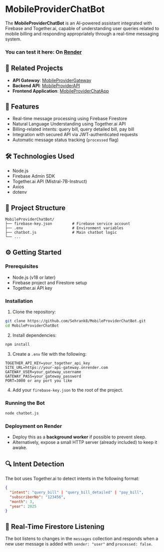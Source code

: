
# MobileProviderChatBot

The **MobileProviderChatBot** is an AI-powered assistant integrated with Firebase and Together.ai, capable of understanding user queries related to mobile billing and responding appropriately through a real-time messaging system.

### You can test it here: On [Render](https://mobileproviderchatapp.onrender.com)
## 🔗 Related Projects

- **API Gateway**: [MobileProviderGateway](https://github.com/Sehrank8/MobileProviderGateway)
- **Backend API**: [MobileProviderAPI](https://github.com/Sehrank8/MobileProviderAPI)
- **Frontend Application**: [MobileProviderChatApp](https://github.com/Sehrank8/MobileProviderChatApp)

## 🤖 Features

- Real-time message processing using Firebase Firestore
- Natural Language Understanding using Together.ai API
- Billing-related intents: query bill, query detailed bill, pay bill
- Integration with secured API via JWT-authenticated requests
- Automatic message status tracking (`processed` flag)

## 🛠️ Technologies Used

- Node.js
- Firebase Admin SDK
- Together.ai API (Mistral-7B-Instruct)
- Axios
- dotenv

## 📁 Project Structure

```
MobileProviderChatBot/
├── firebase-key.json         # Firebase service account
├── .env                      # Environment variables
├── chatbot.js                # Main chatbot logic
└── ...
```

## ⚙️ Getting Started

### Prerequisites

- Node.js (v18 or later)
- Firebase project and Firestore setup
- Together.ai API key

### Installation

1. Clone the repository:

```bash
git clone https://github.com/Sehrank8/MobileProviderChatBot.git
cd MobileProviderChatBot
```

2. Install dependencies:

```bash
npm install
```

3. Create a `.env` file with the following:

```env
TOGETHER_API_KEY=your_together_api_key
SITE_URL=https://your-api-gateway.onrender.com
GATEWAY_USER=your_gateway_username
GATEWAY_PASS=your_gateway_password
PORT=3000 or any port you like
```

4. Add your `firebase-key.json` to the root of the project.

### Running the Bot

```bash
node chatbot.js
```

### Deployment on Render

- Deploy this as a **background worker** if possible to prevent sleep.
- Alternatively, expose a small HTTP server (already included) to keep it awake.

## 🔍 Intent Detection

The bot uses Together.ai to detect intents in the following format:

```json
{
  "intent": "query_bill" | "query_bill_detailed" | "pay_bill",
  "subscriberNo": "123456",
  "month": 3,
  "year": 2025
}
```

## 📡 Real-Time Firestore Listening

The bot listens to changes in the `messages` collection and responds when a new user message is added with `sender: "user"` and `processed: false`.

